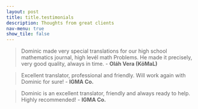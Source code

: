 ```yaml
---
layout: post
title: title.testimonials
description: Thoughts from great clients
nav-menu: true
show_tile: false
---
```


<blockquote>
Dominic made very special translations for our high school mathematics
journal, high levél math Problems. He made it precisely, very good
quality, always in time. - <b>Oláh Vera (KöMaL)</b>
</blockquote>

<blockquote>
Excellent translator, professional and friendly. Will work again with
Dominic for sure! - <b>IGMA Co.</b>
</blockquote>

<blockquote>
Dominic is an excellent translator, friendly and always ready to help.
Highly recommended! - <b>IGMA Co.</b>
</blockquote>

